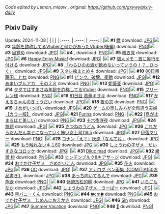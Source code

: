 *Code edited by Lemon_miaow , original: https://github.com/gxywy/pixiv-daily*
## Pixiv Daily 
Update: 2024-11-08
|      |      |      |
| :----: | :----: | :----: |
|![](https://pximg.lemonmiaow.xyz/c/240x480/img-master/img/2024/11/07/00/00/05/124059732_p0_master1200.jpg) **#1** [餓](https://www.pixiv.net/artworks/124059732) download: [JPG](https://pximg.lemonmiaow.xyz/img-original/img/2024/11/07/00/00/05/124059732_p0.jpg)|![](https://pximg.lemonmiaow.xyz/c/240x480/img-master/img/2024/11/06/21/16/15/124054365_p0_master1200.jpg) **#2** [年齢を詐称してるVtuberと何かがあったVtuber(後編)](https://www.pixiv.net/artworks/124054365) download: [PNG](https://pximg.lemonmiaow.xyz/img-original/img/2024/11/06/21/16/15/124054365_p0.png)|![](https://pximg.lemonmiaow.xyz/c/240x480/img-master/img/2024/11/06/00/38/04/124034446_p0_master1200.jpg) **#3** [目覚め](https://www.pixiv.net/artworks/124034446) download: [JPG](https://pximg.lemonmiaow.xyz/img-original/img/2024/11/06/00/38/04/124034446_p0.jpg)|
|![](https://pximg.lemonmiaow.xyz/c/240x480/img-master/img/2024/11/06/00/00/36/124032894_p0_master1200.jpg) **#4** [.](https://www.pixiv.net/artworks/124032894) download: [PNG](https://pximg.lemonmiaow.xyz/img-original/img/2024/11/06/00/00/36/124032894_p0.png)|![](https://pximg.lemonmiaow.xyz/c/240x480/img-master/img/2024/11/06/00/39/21/124034479_p0_master1200.jpg) **#5** [覗き見](https://www.pixiv.net/artworks/124034479) download: [JPG](https://pximg.lemonmiaow.xyz/img-original/img/2024/11/06/00/39/21/124034479_p0.jpg)|![](https://pximg.lemonmiaow.xyz/c/240x480/img-master/img/2024/11/06/05/45/25/124038752_p0_master1200.jpg) **#6** [Happy Enjoy Music!](https://www.pixiv.net/artworks/124038752) download: [JPG](https://pximg.lemonmiaow.xyz/img-original/img/2024/11/06/05/45/25/124038752_p0.jpg)|
|![](https://pximg.lemonmiaow.xyz/c/240x480/img-master/img/2024/11/07/06/00/04/124065876_p0_master1200.jpg) **#7** [個人メモ：首に奥行を付ける](https://www.pixiv.net/artworks/124065876) download: [JPG](https://pximg.lemonmiaow.xyz/img-original/img/2024/11/07/06/00/04/124065876_p0.jpg)|![](https://pximg.lemonmiaow.xyz/c/240x480/img-master/img/2024/11/06/00/00/07/124032770_p0_master1200.jpg) **#8** [「わらひのお酒が飲めないっていうの！？…ひっく」](https://www.pixiv.net/artworks/124032770) download: [JPG](https://pximg.lemonmiaow.xyz/img-original/img/2024/11/06/00/00/07/124032770_p0.jpg)|![](https://pximg.lemonmiaow.xyz/c/240x480/img-master/img/2024/11/06/17/01/08/124047818_p0_master1200.jpg) **#9** [スタレ絵まとめ４](https://www.pixiv.net/artworks/124047818) download: [JPG](https://pximg.lemonmiaow.xyz/img-original/img/2024/11/06/17/01/08/124047818_p0.jpg)|
|![](https://pximg.lemonmiaow.xyz/c/240x480/img-master/img/2024/11/06/11/48/23/124043147_p0_master1200.jpg) **#10** [80日目 藤田ことね](https://www.pixiv.net/artworks/124043147) download: [PNG](https://pximg.lemonmiaow.xyz/img-original/img/2024/11/06/11/48/23/124043147_p0.png)|![](https://pximg.lemonmiaow.xyz/c/240x480/img-master/img/2024/11/07/21/21/19/124081599_p0_master1200.jpg) **#11** [ピンク、破壊、衝動](https://www.pixiv.net/artworks/124081599) download: [JPG](https://pximg.lemonmiaow.xyz/img-original/img/2024/11/07/21/21/19/124081599_p0.jpg)|![](https://pximg.lemonmiaow.xyz/c/240x480/img-master/img/2024/11/06/00/00/18/124032813_p0_master1200.jpg) **#12** [あまいブルアカ　その２８](https://www.pixiv.net/artworks/124032813) download: [PNG](https://pximg.lemonmiaow.xyz/img-original/img/2024/11/06/00/00/18/124032813_p0.png)|
|![](https://pximg.lemonmiaow.xyz/c/240x480/img-master/img/2024/11/06/22/08/11/124055978_p0_master1200.jpg) **#13** [妮蒂亚](https://www.pixiv.net/artworks/124055978) download: [JPG](https://pximg.lemonmiaow.xyz/img-original/img/2024/11/06/22/08/11/124055978_p0.jpg)|![](https://pximg.lemonmiaow.xyz/c/240x480/img-master/img/2024/11/07/21/08/08/124081196_p0_master1200.jpg) **#14** [タダではすまさぬ年齢を詐称してるVtuber](https://www.pixiv.net/artworks/124081196) download: [PNG](https://pximg.lemonmiaow.xyz/img-original/img/2024/11/07/21/08/08/124081196_p0.png)|![](https://pximg.lemonmiaow.xyz/c/240x480/img-master/img/2024/11/06/00/02/17/124033096_p0_master1200.jpg) **#15** [フリーレン様](https://www.pixiv.net/artworks/124033096) download: [PNG](https://pximg.lemonmiaow.xyz/img-original/img/2024/11/06/00/02/17/124033096_p0.png)|
|![](https://pximg.lemonmiaow.xyz/c/240x480/img-master/img/2024/11/07/12/52/22/124070993_p0_master1200.jpg) **#16** [81日目 竜華キサキ](https://www.pixiv.net/artworks/124070993) download: [PNG](https://pximg.lemonmiaow.xyz/img-original/img/2024/11/07/12/52/22/124070993_p0.png)|![](https://pximg.lemonmiaow.xyz/c/240x480/img-master/img/2024/11/06/20/50/49/124053533_p0_master1200.jpg) **#17** [かえるちゃんのきょうだい](https://www.pixiv.net/artworks/124053533) download: [JPG](https://pximg.lemonmiaow.xyz/img-original/img/2024/11/06/20/50/49/124053533_p0.jpg)|![](https://pximg.lemonmiaow.xyz/c/240x480/img-master/img/2024/11/06/00/00/23/124032834_p0_master1200.jpg) **#18** [夜の窓](https://www.pixiv.net/artworks/124032834) download: [PNG](https://pximg.lemonmiaow.xyz/img-original/img/2024/11/06/00/00/23/124032834_p0.png)|
|![](https://pximg.lemonmiaow.xyz/c/240x480/img-master/img/2024/11/06/20/54/05/124053612_p0_master1200.jpg) **#19** [さめがいっぱい](https://www.pixiv.net/artworks/124053612) download: [JPG](https://pximg.lemonmiaow.xyz/img-original/img/2024/11/06/20/54/05/124053612_p0.jpg)|![](https://pximg.lemonmiaow.xyz/c/240x480/img-master/img/2024/11/06/00/00/57/124032951_p0_master1200.jpg) **#20** [ゲームの楽しみ方が全然違う夫婦【カラー版】](https://www.pixiv.net/artworks/124032951) download: [JPG](https://pximg.lemonmiaow.xyz/img-original/img/2024/11/06/00/00/57/124032951_p0.jpg)|![](https://pximg.lemonmiaow.xyz/c/240x480/img-master/img/2024/11/06/00/15/57/124033714_p0_master1200.jpg) **#21** [Furina](https://www.pixiv.net/artworks/124033714) download: [PNG](https://pximg.lemonmiaow.xyz/img-original/img/2024/11/06/00/15/57/124033714_p0.png)|
|![](https://pximg.lemonmiaow.xyz/c/240x480/img-master/img/2024/11/06/21/03/43/124054023_p0_master1200.jpg) **#22** [[息が止まるほど美しい]](https://www.pixiv.net/artworks/124054023) download: [PNG](https://pximg.lemonmiaow.xyz/img-original/img/2024/11/06/21/03/43/124054023_p0.png)|![](https://pximg.lemonmiaow.xyz/c/240x480/img-master/img/2024/11/07/17/31/03/124075351_p0_master1200.jpg) **#23** [十六夜咲夜](https://www.pixiv.net/artworks/124075351) download: [JPG](https://pximg.lemonmiaow.xyz/img-original/img/2024/11/07/17/31/03/124075351_p0.jpg)|![](https://pximg.lemonmiaow.xyz/c/240x480/img-master/img/2024/11/06/00/00/23/124032835_p0_master1200.jpg) **#24** [無題](https://www.pixiv.net/artworks/124032835) download: [JPG](https://pximg.lemonmiaow.xyz/img-original/img/2024/11/06/00/00/23/124032835_p0.jpg)|
|![](https://pximg.lemonmiaow.xyz/c/240x480/img-master/img/2024/11/06/20/46/44/124053435_p0_master1200.jpg) **#25** [きつねのうどん](https://www.pixiv.net/artworks/124053435) download: [JPG](https://pximg.lemonmiaow.xyz/img-original/img/2024/11/06/20/46/44/124053435_p0.jpg)|![](https://pximg.lemonmiaow.xyz/c/240x480/img-master/img/2024/11/06/17/00/06/124047755_p0_master1200.jpg) **#26** [これからだんだん幸せになっていく怖い女上司119.5](https://www.pixiv.net/artworks/124047755) download: [JPG](https://pximg.lemonmiaow.xyz/img-original/img/2024/11/06/17/00/06/124047755_p0.jpg)|![](https://pximg.lemonmiaow.xyz/c/240x480/img-master/img/2024/11/06/19/58/54/124052038_p0_master1200.jpg) **#27** [伊落マリー](https://www.pixiv.net/artworks/124052038) download: [PNG](https://pximg.lemonmiaow.xyz/img-original/img/2024/11/06/19/58/54/124052038_p0.png)|
|![](https://pximg.lemonmiaow.xyz/c/240x480/img-master/img/2024/11/06/18/37/17/124049998_p0_master1200.jpg) **#28** [コナン「え？」灰原「なんてね」](https://www.pixiv.net/artworks/124049998) download: [JPG](https://pximg.lemonmiaow.xyz/img-original/img/2024/11/06/18/37/17/124049998_p0.jpg)|![](https://pximg.lemonmiaow.xyz/c/240x480/img-master/img/2024/11/06/17/18/47/124048154_p0_master1200.jpg) **#29** [もう触れないキミ60](https://www.pixiv.net/artworks/124048154) download: [JPG](https://pximg.lemonmiaow.xyz/img-original/img/2024/11/06/17/18/47/124048154_p0.jpg)|![](https://pximg.lemonmiaow.xyz/c/240x480/img-master/img/2024/11/06/20/35/42/124053104_p0_master1200.jpg) **#30** [しょうわの子ザメ　だいすきなコロッケ](https://www.pixiv.net/artworks/124053104) download: [JPG](https://pximg.lemonmiaow.xyz/img-original/img/2024/11/06/20/35/42/124053104_p0.jpg)|
|![](https://pximg.lemonmiaow.xyz/c/240x480/img-master/img/2024/11/06/14/06/33/124045244_p0_master1200.jpg) **#31** [Diluc mad](https://www.pixiv.net/artworks/124045244) download: [JPG](https://pximg.lemonmiaow.xyz/img-original/img/2024/11/06/14/06/33/124045244_p0.jpg)|![](https://pximg.lemonmiaow.xyz/c/240x480/img-master/img/2024/11/06/03/27/55/124037484_p0_master1200.jpg) **#32** [綾瀬 桃](https://www.pixiv.net/artworks/124037484) download: [PNG](https://pximg.lemonmiaow.xyz/img-original/img/2024/11/06/03/27/55/124037484_p0.png)|![](https://pximg.lemonmiaow.xyz/c/240x480/img-master/img/2024/11/06/22/34/05/124056913_p0_master1200.jpg) **#33** [ヒンデンブルク&キアサージ](https://www.pixiv.net/artworks/124056913) download: [JPG](https://pximg.lemonmiaow.xyz/img-original/img/2024/11/06/22/34/05/124056913_p0.jpg)|
|![](https://pximg.lemonmiaow.xyz/c/240x480/img-master/img/2024/11/06/20/49/11/124053499_p0_master1200.jpg) **#34** [おでかけ子ザメ　さめだいこん](https://www.pixiv.net/artworks/124053499) download: [JPG](https://pximg.lemonmiaow.xyz/img-original/img/2024/11/06/20/49/11/124053499_p0.jpg)|![](https://pximg.lemonmiaow.xyz/c/240x480/img-master/img/2024/11/06/18/00/12/124049035_p0_master1200.jpg) **#35** [花火](https://www.pixiv.net/artworks/124049035) download: [JPG](https://pximg.lemonmiaow.xyz/img-original/img/2024/11/06/18/00/12/124049035_p0.jpg)|![](https://pximg.lemonmiaow.xyz/c/240x480/img-master/img/2024/11/06/00/00/18/124032816_p0_master1200.jpg) **#36** [OC](https://www.pixiv.net/artworks/124032816) download: [JPG](https://pximg.lemonmiaow.xyz/img-original/img/2024/11/06/00/00/18/124032816_p0.jpg)|
|![](https://pximg.lemonmiaow.xyz/c/240x480/img-master/img/2024/11/06/20/49/09/124053419_p0_master1200.jpg) **#37** [アナログ ペン画集【COMITIA150お品書き】](https://www.pixiv.net/artworks/124053419) download: [JPG](https://pximg.lemonmiaow.xyz/img-original/img/2024/11/06/20/49/09/124053419_p0.jpg)|![](https://pximg.lemonmiaow.xyz/c/240x480/img-master/img/2024/11/06/23/55/21/124059561_p0_master1200.jpg) **#38** [あっち向いてるんで](https://www.pixiv.net/artworks/124059561) download: [JPG](https://pximg.lemonmiaow.xyz/img-original/img/2024/11/06/23/55/21/124059561_p0.jpg)|![](https://pximg.lemonmiaow.xyz/c/240x480/img-master/img/2024/11/06/02/18/32/124036562_p0_master1200.jpg) **#39** [色欲](https://www.pixiv.net/artworks/124036562) download: [PNG](https://pximg.lemonmiaow.xyz/img-original/img/2024/11/06/02/18/32/124036562_p0.png)|
|![](https://pximg.lemonmiaow.xyz/c/240x480/img-master/img/2024/11/06/12/22/11/124043747_p0_master1200.jpg) **#40** [休憩放松的柳](https://www.pixiv.net/artworks/124043747) download: [JPG](https://pximg.lemonmiaow.xyz/img-original/img/2024/11/06/12/22/11/124043747_p0.jpg)|![](https://pximg.lemonmiaow.xyz/c/240x480/img-master/img/2024/11/06/18/35/14/124049958_p0_master1200.jpg) **#41** [いちごもなか](https://www.pixiv.net/artworks/124049958) download: [JPG](https://pximg.lemonmiaow.xyz/img-original/img/2024/11/06/18/35/14/124049958_p0.jpg)|![](https://pximg.lemonmiaow.xyz/c/240x480/img-master/img/2024/11/06/20/24/08/124052790_p0_master1200.jpg) **#42** [しょうわの子ザメ　うーぱー](https://www.pixiv.net/artworks/124052790) download: [JPG](https://pximg.lemonmiaow.xyz/img-original/img/2024/11/06/20/24/08/124052790_p0.jpg)|
|![](https://pximg.lemonmiaow.xyz/c/240x480/img-master/img/2024/11/06/23/58/40/124059656_p0_master1200.jpg) **#43** [黒バニーくん](https://www.pixiv.net/artworks/124059656) download: [PNG](https://pximg.lemonmiaow.xyz/img-original/img/2024/11/06/23/58/40/124059656_p0.png)|![](https://pximg.lemonmiaow.xyz/c/240x480/img-master/img/2024/11/06/20/31/35/124053008_p0_master1200.jpg) **#44** [🍀cm🍀](https://www.pixiv.net/artworks/124053008) download: [PNG](https://pximg.lemonmiaow.xyz/img-original/img/2024/11/06/20/31/35/124053008_p0.png)|![](https://pximg.lemonmiaow.xyz/c/240x480/img-master/img/2024/11/06/20/45/09/124053381_p0_master1200.jpg) **#45** [おでかけ子ザメ　じめんにおえかき](https://www.pixiv.net/artworks/124053381) download: [JPG](https://pximg.lemonmiaow.xyz/img-original/img/2024/11/06/20/45/09/124053381_p0.jpg)|
|![](https://pximg.lemonmiaow.xyz/c/240x480/img-master/img/2024/11/07/00/30/01/124061061_p0_master1200.jpg) **#46** [Sin](https://www.pixiv.net/artworks/124061061) download: [JPG](https://pximg.lemonmiaow.xyz/img-original/img/2024/11/07/00/30/01/124061061_p0.jpg)|![](https://pximg.lemonmiaow.xyz/c/240x480/img-master/img/2024/11/07/18/53/07/124077320_p0_master1200.jpg) **#47** [Summer Vacation](https://www.pixiv.net/artworks/124077320) download: [PNG](https://pximg.lemonmiaow.xyz/img-original/img/2024/11/07/18/53/07/124077320_p0.png)|![](https://pximg.lemonmiaow.xyz/c/240x480/img-master/img/2024/11/06/06/50/45/124039507_p0_master1200.jpg) **#48** [🍔](https://www.pixiv.net/artworks/124039507) download: [PNG](https://pximg.lemonmiaow.xyz/img-original/img/2024/11/06/06/50/45/124039507_p0.png)|
